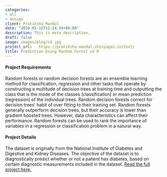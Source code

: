 ```yaml
---
categories:
- all
- design
client: Pratiksha Mandal
date: "2019-05-12T12:14:34+06:00"
description: This is meta description.
draft: false
image: images/blog/rd.jpg
project_url:   https://pratiksha-mandal.shinyapps.io/text/
title: Prediction Using Random Forest in R
---
```


#### Project Requirements 

Random forests or random decision forests are an ensemble learning method for classification, regression and other tasks that operate by constructing a multitude of decision trees at training time and outputting the class that is the mode of the classes (classification) or mean prediction (regression) of the individual trees. 
Random decision forests correct for decision trees' habit of over fitting to their training set. 
Random forests generally outperform decision trees, but their accuracy is lower than gradient boosted trees. 
However, data characteristics can affect their performance.
Random forests can be used to rank the importance of variables in a regression or classification problem in a natural way.


#### Project Details

The dataset is originally from the National Institute of Diabetes and Digestive and Kidney Diseases. 
The objective of the dataset is to diagnostically predict whether or not a patient has diabetes, based on certain diagnostic measurements included in the dataset.
[Read the full project here.]( https://pratiksha-mandal.shinyapps.io/text/)

